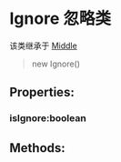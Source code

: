 # Ignore 忽略类 
该类继承于 [Middle](/doc/other/module/middle.md) 
> new Ignore()
## Properties:
### isIgnore:boolean 
## Methods:


